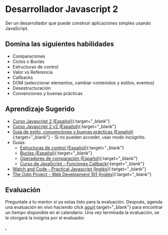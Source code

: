 # Desarrollador Javascript 2

Ser un desarrollador que puede construir aplicaciones simples usando JavaScript.

## Domina las siguientes habilidades

* Comparaciones
* Ciclos o Bucles
* Estructuras de control
* Valor vs Referencia
* Callbacks
* DOM (seleccionar elementos, cambiar contenidos y estilos, eventos)
* Desestructuración
* Convenciones y buenas prácticas

## Aprendizaje Sugerido

* [Curso Javascript 2 (Español)](https://youtube.com/playlist?list=PLKT_uPiD2acBPIEqNwlN7JqDTvpC9FDHc){:target="_blank"}
* [Curso Javascript 2 v2 (Español)](https://www.youtube.com/playlist?list=PLKT_uPiD2acDAlRpZU5B91xeJM5_Qu59K){:target="_blank"}
* [Guía de estilo, convenciones y buenas prácticas (Español)](https://medium.com/@davidenq/gu%C3%ADa-de-estilo-convenciones-y-buenas-pr%C3%A1cticas-de-desarrollo-con-javascript-d2e9ef80d63b){:target="_blank"} - Si no pueden acceder, usar modo incógnito.
* Guías:
  * [Estructuras de control (Español)](https://developer.mozilla.org/es/docs/Web/JavaScript/Guide/Control_flow_and_error_handling){:target="_blank"}
  * [Bucles (Español)](https://developer.mozilla.org/es/docs/Web/JavaScript/Guide/Loops_and_iteration){:target="_blank"}
  * [Operadores de comparación (Español)](https://developer.mozilla.org/es/docs/Web/JavaScript/Guide/Expressions_and_Operators#operadores_de_comparaci%C3%B3n){:target="_blank"}
  * [Curso de JavaScript - Funciones Callback](https://www.youtube.com/watch?v=EA94aQwqVsY){:target="_blank"}
* [Watch and Code - Practical Javascript (Inglés)](https://watchandcode.com/){:target="_blank"}
* [The Odin Project - Web Development 101 (Inglés)](https://www.theodinproject.com/){:target="_blank"}

## Evaluación

Preguntale a tu mentor si ya estas listo para la evaluación. Después, agenda una evaluación en vivo haciendo click [aquí](https://calendly.com/codex-evaluations/1?a1=Javascript%20Developer%202&a2=UpjeWGtrTNe2gf1MrHK5QA){:target="_blank"} para encontrar un tiempo disponible en el calendario. Una vez terminada la evaluación, se le otorgará la insignia por el evaluador.

[.](level-1)
